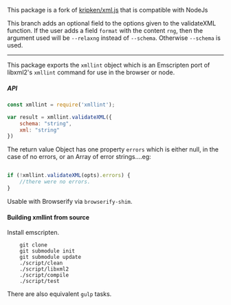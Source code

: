 This package is a fork of [kripken/xml.js](https://github.com/kripken/xml.js) that is compatible with NodeJs

This branch adds an optional field to the options given to the validateXML function.
If the user adds a field ```format``` with the content ```rng```, then the
argument used will be ```--relaxng``` instead of ```--schema```. Otherwise
```--schema``` is used.

-----------------------------------------------------------------------------------

This package exports the `xmllint` object which is an Emscripten port of
libxml2's `xmllint` command for use in the browser or node.

##### API #####

```javascript
const xmllint = require('xmllint');

var result = xmllint.validateXML({
    schema: "string",
    xml: "string"
})

```

The return value Object has one property `errors` which is either null,
in the case of no errors, or an Array of error strings....eg:

```javascript

if (!xmllint.validateXML(opts).errors) {
	//there were no errors.
}

```

Usable with Browserify via `browserify-shim`.

#### Building xmllint from source ####

Install emscripten.

```
	git clone
	git submodule init
	git submodule update
	./script/clean
	./script/libxml2
	./script/compile
	./script/test
```

There are also equivalent `gulp` tasks.
